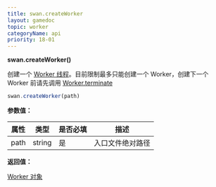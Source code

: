 ```yaml
---
title: swan.createWorker
layout: gamedoc
topic: worker
categoryName: api
priority: 18-01
---
```


 **swan.createWorker()**

 创建一个 [Worker 线程](/game/tutorials/worker/worker)。目前限制最多只能创建一个 Worker，创建下一个 Worker 前请先调用 [Worker.terminate](/game/api/worker/_workerObj/terminate/)

 ```js
swan.createWorker(path)
```

 **参数值：**

 |属性|类型|是否必填|描述|
|-|-|-|-|
|path|string|是|入口文件绝对路径|

 **返回值：**

 [Worker 对象](/game/api/worker/workerObj/)